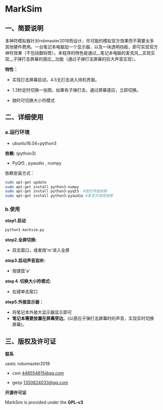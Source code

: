 # MarkSim

## 一、简要说明

本神符模拟器针对robmaster2018而设计，尽可能的模拟官方效果而不需要太多其他硬件费用。一台笔记本电脑加一个显示器，以及一块透明挡板，即可实现官方神符效果（不包括数码管）。本程序的特色是通过__笔记本电脑的麦克风__实现实现__子弹打击屏幕的感应__功能（通过子弹打击屏幕的巨大声音实现）。

__特性：__

* 实现打击屏幕启动，4.5无打击进入待机界面。


* 1.3秒定时切换一张图，如果有子弹打击，通过屏幕感应，立即切换。
* 随时可切换大小符模式

## 二、详细使用

### a.运行环境

* ubuntu16.04+python3

__依赖:__ (python3)

* PyQt5 , pyaudio , numpy

依赖安装方式：

```bash
sudo apt-get update
sudo apt-get install python3-numpy
sudo apt-get install python3-pyqt5  #图形界面依赖
sudo apt-get install python3-pyaudio #麦克风使用依赖
```

### b.使用

__step1.启动__

```bash
python3 marksim.py
```

__step2.全屏切换:__

* 双击窗口，或者按'm'进入全屏

__step3.启动声音监听:__

* 按键盘'a'

__step４.切换大小符模式:__

* 右键单击窗口

__step5.外接显示器：__

* 将笔记本外接大显示器显示即可
* __笔记本需要放置在屏幕旁边__。(以感应子弹打击屏幕时的声音，实现实时切换屏幕)。

## 三、版权及许可证

__联系__

uestc robomaster2018

* csm  448554615@qq.com

- gezp 1350824033@qq.com

__开源许可证__

MarkSim is provided under the __GPL-v3__
